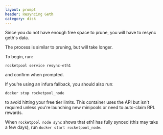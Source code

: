```yaml
---
layout: prompt
header: Resyncing Geth
category: disk
---
```


Since you do not have enough free space to prune, you will have to resync geth's data.

The process is similar to pruning, but will take longer.

To begin, run:
```
rocketpool service resync-eth1
```
and confirm when prompted.

If you're using an infura fallback, you should also run:
```
docker stop rocketpool_node
```
to avoid hitting your free tier limits. This container uses the API but isn't required unless you're launching new minipools or need to auto-claim RPL rewards.

When `rocketpool node sync` shows that eth1 has fully synced (this may take a few days), run `docker start rocketpool_node`.
